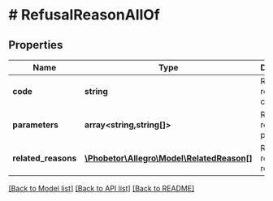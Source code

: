 # # RefusalReasonAllOf

## Properties

Name | Type | Description | Notes
------------ | ------------- | ------------- | -------------
**code** | **string** | Refusal reason code. |
**parameters** | **array<string,string[]>** | Refusal reason parameters. | [optional]
**related_reasons** | [**\Phobetor\Allegro\Model\RelatedReason[]**](RelatedReason.md) | Related refusal reasons. | [optional]

[[Back to Model list]](../../README.md#models) [[Back to API list]](../../README.md#endpoints) [[Back to README]](../../README.md)
